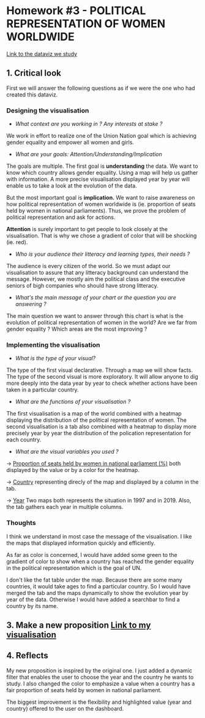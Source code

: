 # Homework #3 - POLITICAL REPRESENTATION OF WOMEN WORLDWIDE

[Link to the dataviz we study](https://data.world/makeovermonday/2020w30)

## **1. Critical look**
First we will answer the following questions as if we were the one who had created this dataviz.
### **Designing the visualisation**
- *What context are you working in ? Any interests at stake ?*
  
We work in effort to realize one of the Union Nation goal which is achieving gender equality and empower all women and girls. 

- *What are your goals: Attention/Understanding/Implication*
  
The goals are multiple. The first goal is **understanding** the data. We want to know which country allows gender equality. Using a map will help us gather with information. A more precise visualisation displayed year by year will enable us to take a look at the evolution of the data.
  
  But the most important goal is **implication.** We want to raise awareness on how political representation of women worldwide is (ie. proportion of seats held by women in national parliaments). Thus, we prove the problem of political representation and ask for actions. 
  
  **Attention** is surely important to get people to look closely at the visualisation. That is why we chose a gradient of color that will be shocking (ie. red).

- *Who is your audience their litteracy and learning types, their needs ?*
  
The audience is every citizen of the world. So we must adapt our visualisation to assure that any litteracy background can understand the message. However, we mostly aim the political class and the executive seniors of bigh companies who should have strong litteracy.

- *What's the main message of your chart or the question you are answering ?*

The main question we want to answer through this chart is what is the evolution of political representation of women in the world? Are we far from gender equality ? Which areas are the most improving ?

### **Implementing the visualisation**
- *What is the type of your visual?*

The type of the first visual declarative. Through a map we will show facts. The type of the second visual is more exploratory. It will allow anyone to dig more deeply into the data year by year to check whether actions have been taken in a particular country.

- *What are the functions of your visualisation ?*

The first visualisation is a map of the world combined with a heatmap displaying the distribution of the political representation of women. 
The second visualisation is a tab also combined with a heatmap to display more precisely year by year the distribution of the polication representation for each country.

- *What are the visual variables you used ?*

-> <u>Proportion of seats held by women in national parliament (%)</u> both displayed by the value or by a color for the heatmap. 

-> <u>Country</u> representing direcly of the map and displayed by a column in the tab. 

-> <u>Year</u> Two maps both represents the situation in 1997 and in 2019. Also, the tab gathers each year in multiple columns.

### **Thoughts**

I think we understand in most case the message of the visualisation. I like the maps that displayed information quickly and efficiently.

As far as color is concerned, I would have added some green to the gradient of color to show when a country has reached the gender equality in the political representation which is the goal of UN.

I don't like the fat table under the map. Because there are some many countries, it would take ages to find a particular country. So I would have merged the tab and the maps dynamically to show the evolution year by year of the data. Otherwise I would have added a searchbar to find a country by its name.

## **3. Make a new proposition [Link to my visualisation](https://public.tableau.com/app/profile/truong5696/viz/Womeninpolitics_16525689506490/Tableaudebord1)**

## **4. Reflects**

My new proposition is inspired by the original one. I just added a dynamic filter that enables the user to choose the year and the country he wants to study. I also changed the color to emphasize a value when a country has a fair proportion of seats held by women in national parliament. 

The biggest improvement is the flexibility and highlighted value (year and country) offered to the user on the dashboard.

